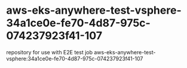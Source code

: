 # aws-eks-anywhere-test-vsphere-34a1ce0e-fe70-4d87-975c-074237923f41-107
repository for use with E2E test job aws-eks-anywhere-test-vsphere:34a1ce0e-fe70-4d87-975c-074237923f41-107
